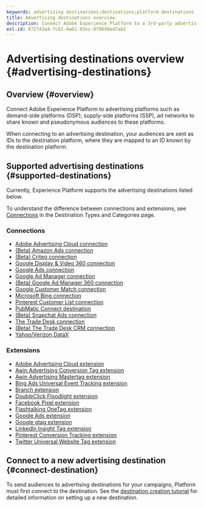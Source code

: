 ```yaml
---
keywords: advertising destinations;destinations;platform destinations
title: Advertising destinations overview
description: Connect Adobe Experience Platform to a 3rd-party advertising platform (e.g. DSP, ad network, SSP) and share pseudonymous audiences to these platforms.
exl-id: 072743a4-fc62-4a61-92ec-8f9640a47ab2
---
```

# Advertising destinations overview {#advertising-destinations}

## Overview {#overview}

Connect Adobe Experience Platform to advertising platforms such as demand-side platforms (DSP), supply-side platforms (SSP), ad networks to share known and pseudonymous audiences to these platforms.

When connecting to an advertising destination, your audiences are sent as IDs to the destination platform, where they are mapped to an ID known by the destination platform.

## Supported advertising destinations {#supported-destinations}

Currently, Experience Platform supports the advertising destinations listed below.

To understand the difference between connections and extensions, see [Connections](../../destination-types.md#connections) in the Destination Types and Categories page.

### Connections

* [Adobe Advertising Cloud connection](adobe-advertising-cloud-connection.md)
* [(Beta) Amazon Ads connection](amazon-ads.md)
* [(Beta) Criteo connection](criteo.md)
* [Google Display & Video 360 connection](google-dv360.md)
* [Google Ads connection](google-ads-destination.md)
* [Google Ad Manager connection](google-ad-manager.md)
* [(Beta) Google Ad Manager 360 connection](google-ad-manager-360-connection.md)
* [Google Customer Match connection](google-customer-match.md)
* [Microsoft Bing connection](bing.md)
* [Pinterest Customer List connection](pinterest.md)
* [PubMatic Connect destination](pubmatic.md)
* [(Beta) Snapchat Ads connection](snap-inc.md)
* [The Trade Desk connection](tradedesk.md)
* [(Beta) The Trade Desk CRM connection](tradedesk-emails.md)
* [Yahoo/Verizon DataX](datax.md)

### Extensions

* [Adobe Advertising Cloud extension](adobe-advertising-cloud.md)
* [Awin Advertising Conversion Tag extension](awin-conversiontag.md)
* [Awin Advertising Mastertag extension](awin-mastertag.md)
* [Bing Ads Universal Event Tracking extension](bing-ads.md)
* [Branch extension](branch.md)
* [DoubleClick Floodlight extension](doubleclick-floodlight.md)
* [Facebook Pixel extension](facebook-pixel.md)
* [Flashtalking OneTag extension](flashtalking.md)
* [Google Ads extension](google-ads-extension.md)
* [Google gtag extension](gtag-advertising.md)
* [LinkedIn Insight Tag extension](linkedin.md)
* [Pinterest Conversion Tracking extension](pinterest-extension.md)
* [Twitter Universal Website Tag extension](twitter-uwt.md)

## Connect to a new advertising destination {#connect-destination}

To send audiences to advertising destinations for your campaigns, Platform must first connect to the destination. See the [destination creation tutorial](../../ui/connect-destination.md) for detailed information on setting up a new destination.
